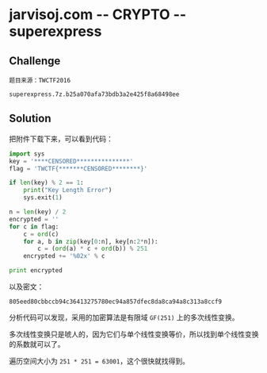 # jarvisoj.com -- CRYPTO -- superexpress

## Challenge

```
题目来源：TWCTF2016

superexpress.7z.b25a070afa73bdb3a2e425f8a68498ee
```

## Solution

把附件下载下来，可以看到代码：

```python
import sys
key = '****CENSORED***************'
flag = 'TWCTF{*******CENSORED********}'

if len(key) % 2 == 1:
    print("Key Length Error")
    sys.exit(1)

n = len(key) / 2
encrypted = ''
for c in flag:
    c = ord(c)
    for a, b in zip(key[0:n], key[n:2*n]):
        c = (ord(a) * c + ord(b)) % 251
    encrypted += '%02x' % c

print encrypted
```

以及密文：

```
805eed80cbbccb94c36413275780ec94a857dfec8da8ca94a8c313a8ccf9
```

分析代码可以发现，采用的加密算法是有限域 `GF(251)` 上的多次线性变换。

多次线性变换只是唬人的，因为它们与单个线性变换等价，所以找到单个线性变换的系数就可以了。

遍历空间大小为 `251 * 251 = 63001`，这个很快就找得到。

